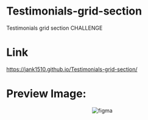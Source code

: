 # Testimonials-grid-section
Testimonials grid section CHALLENGE

# Link
https://jank1510.github.io/Testimonials-grid-section/

# Preview Image:
<p align='center'> 
  
  <img src="https://res.cloudinary.com/dz209s6jk/image/upload/q_auto,w_900/Screenshots/brmpqul6a4zwj2f7vut4.jpg" alt="figma"/>

</p>
